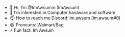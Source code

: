 - 👋 Hi, I’m @ImAwsumm (ImAwsum)
- 👀 I’m interested in Computer hardware and software
- 📫 How to reach me Discord: im.awsum (im.awsum#0)
- 😄 Pronouns: Walmart/Bag
- ⚡ Fun fact: Im Awsum
<!---
ImAwsumm/ImAwsumm is a ✨ special ✨ repository because its `README.md` (this file) appears on your GitHub profile.
You can click the Preview link to take a look at your changes.
--->
